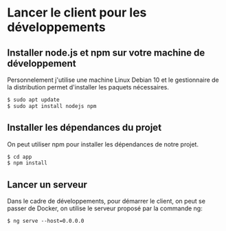 # Lancer le client pour les développements

## Installer node.js et npm sur votre machine de développement

Personnelement j'utilise une machine Linux Debian 10 et le gestionnaire de la distribution permet d'installer les paquets nécessaires.

```bash
$ sudo apt update
$ sudo apt install nodejs npm
```


## Installer les dépendances du projet

On peut utiliser npm pour installer les dépendances de notre projet.

```bash
$ cd app
$ npm install
```

## Lancer un serveur

Dans le cadre de développements, pour démarrer le client, on peut se passer de Docker, on utilise le serveur proposé par la commande ng:
```
$ ng serve --host=0.0.0.0
```